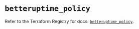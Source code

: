 # `betteruptime_policy`

Refer to the Terraform Registry for docs: [`betteruptime_policy`](https://registry.terraform.io/providers/betterstackhq/better-uptime/0.20.4/docs/resources/betteruptime_policy).
